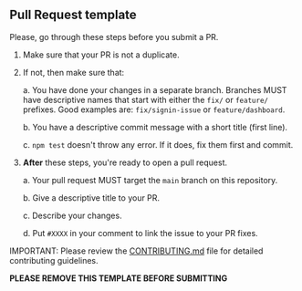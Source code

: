## Pull Request template

Please, go through these steps before you submit a PR.

1. Make sure that your PR is not a duplicate.
2. If not, then make sure that:

   a. You have done your changes in a separate branch. Branches MUST have descriptive names that start with either the `fix/` or `feature/` prefixes. Good examples are: `fix/signin-issue` or `feature/dashboard`.

   b. You have a descriptive commit message with a short title (first line).

   c. `npm test` doesn't throw any error. If it does, fix them first and commit.

3. **After** these steps, you're ready to open a pull request.

   a. Your pull request MUST target the `main` branch on this repository.

   b. Give a descriptive title to your PR.

   c. Describe your changes.

   d. Put `#XXXX` in your comment to link the issue to your PR fixes.

IMPORTANT: Please review the [CONTRIBUTING.md](../CONTRIBUTING.md) file for detailed contributing guidelines.

**PLEASE REMOVE THIS TEMPLATE BEFORE SUBMITTING**
